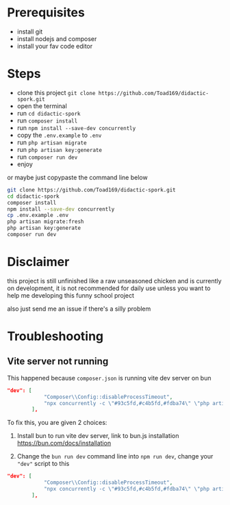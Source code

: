 # Prerequisites

- install git
- install nodejs and composer
- install your fav code editor

# Steps

- clone this project `git clone https://github.com/Toad169/didactic-spork.git`
- open the terminal 
- run `cd didactic-spork`
- run `composer install`
- run `npm install --save-dev concurrently`
- copy the `.env.example` to `.env`
- run `php artisan migrate`
- run `php artisan key:generate`
- run `composer run dev`
- enjoy

or maybe just copypaste the command line below

``` bash
git clone https://github.com/Toad169/didactic-spork.git
cd didactic-spork
composer install
npm install --save-dev concurrently
cp .env.example .env
php artisan migrate:fresh
php artisan key:generate
composer run dev
```

# Disclaimer

this project is still unfinished like a raw unseasoned chicken and is currently on development, it is not recommended for daily use unless you want to help me developing this funny school project

also just send me an issue if there's a silly problem

# Troubleshooting

## Vite server not running

This happened because `composer.json` is running vite dev server on bun

``` json
"dev": [
            "Composer\\Config::disableProcessTimeout",
            "npx concurrently -c \"#93c5fd,#c4b5fd,#fdba74\" \"php artisan serve\" \"php artisan queue:listen --tries=1\" \"bun run dev\" --names='server,queue,vite'"
        ],
```

To fix this, you are given 2 choices:

1. Install bun to run vite dev server, link to bun.js installation https://bun.com/docs/installation

2. Change the `bun run dev` command line into `npm run dev`, change your `"dev"` script to this

``` json
"dev": [
            "Composer\\Config::disableProcessTimeout",
            "npx concurrently -c \"#93c5fd,#c4b5fd,#fdba74\" \"php artisan serve\" \"php artisan queue:listen --tries=1\" \"npm run dev\" --names='server,queue,vite'"
        ],
```
